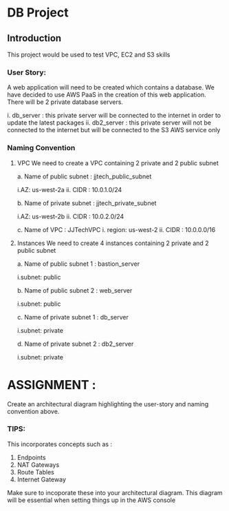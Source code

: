 # DB Project

## Introduction

This project would be used to test VPC, EC2 and S3 skills

### User Story:

A web application will need to be created which contains a database. We have decided to use AWS PaaS in the creation of this web application. 
There will be 2 private database servers. 

  i. db_server : this private server will be connected to the internet in order to update the latest packages
  ii. db2_server : this private server will not be connected to the internet but will be connected to the S3 AWS service only


### **Naming Convention**
1) VPC
 We need to create a VPC containing 2 private and 2 public subnet 

    a. Name of public subnet  : jjtech_public_subnet
    
      i.AZ: us-west-2a
      ii. CIDR : 10.0.1.0/24
      
    b. Name of private subnet  : jjtech_private_subnet
    
      i.AZ: us-west-2b
      ii. CIDR : 10.0.2.0/24
      
    c. Name of VPC : JJTechVPC 
      i. region: us-west-2
      ii. CIDR : 10.0.0.0/16

2) Instances
 We need to create 4 instances containing 2 private and 2 public subnet 

    a. Name of public subnet 1 : bastion_server
    
      i.subnet: public
      
    b. Name of public subnet 2 : web_server
    
      i.subnet: public
      
    c. Name of private subnet 1 : db_server
    
      i.subnet: private
      
    d. Name of private subnet 2 : db2_server
    
      i.subnet: private
      
  







# ASSIGNMENT :
Create an architectural diagram highlighting the user-story and naming convention above.  

### TIPS: 
This incorporates concepts such as :
  1) Endpoints
  2) NAT Gateways
  3) Route Tables
  4) Internet Gateway 

Make sure to incoporate these into your architectural diagram. This diagram will be essential when setting things up in the AWS console
